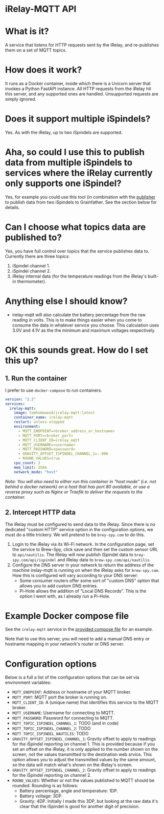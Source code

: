 # iRelay-MQTT API

# What is it?
A service that listens for HTTP requests sent by the iRelay, and re-publishes them on a set of MQTT topics.

# How does it work?
It runs as a Docker container, inside which there is a Uvicorn server that invokes a Python FastAPI instance. All HTTP requests from the iRelay hit this server, and any supported ones are handled. Unsupported requests are simply ignored.

# Does it support multiple iSpindels?
Yes. As with the iRelay, up to two iSpindels are supported.

# Aha, so could I use this to publish data from multiple iSpindels to services where the iRelay currently only supports one iSpindel?
Yes, for example you could use this tool (in combination with the [publisher](README-publisher.md) to publish data from two iSpindels to Grainfather. See the <TODO> section below for details.

# Can I choose what topics data are published to?
Yes, you have full control over topics that the service publishes data to. Currently there are three topics:
1. iSpindel channel 1.
1. iSpindel channel 2.
1. iRelay internal data (for the temperature readings from the iRelay's built-in thermometer).

# Anything else I should know?
- irelay-mqtt will also calculate the battery percentage from the raw reading in volts. This is to make things easier when you come to consume the data in whatever service you choose. This calculation uses 3.0V and 4.1V as the the minimum and maximum voltages respectively.

# OK this sounds great. How do I set this up?
## 1. Run the container
I prefer to use `docker-compose` to run containers.
```yaml
version: "2.2"
services:
  irelay-mqtt:
    image: tomhomewood/irelay-mqtt:latest
    container_name: irelay-mqtt
    restart: unless-stopped
    environment:
      - MQTT_ENDPOINT=<broker_address_or_hostname>
      - MQTT_PORT=<broker_port>
      - MQTT_CLIENT_ID=irelay_mqtt
      - MQTT_USERNAME=<username>
      - MQTT_PASSWORD=<password>
      - GRAVITY_OFFSET_ISPINDEL_CHANNEL_1=-.006
      - ROUND_VALUES=true
    cpu_count: 2
    mem_limit: 256m
    network_mode: "host"
```
_Note: You will also need to either run this container in "host mode" (i.e. not behind a docker network) on a host that has port 80 available, or use a reverse proxy such as Nginx or Traefik to deliver the requests to the container._
## 2. Intercept HTTP data
The iRelay must be configured to send data to the iRelay. Since there is no dedicated "custom HTTP" service option in the configuration options, we must do a little trickery. We will pretend to be `brey-spy.com` to do this.
1. Login to the iRelay via its Wi-Fi network. In the configuration page, set the service to Brew-Spy, click save and then set the custom sensor URL to `api/nautilis`. The iRelay will now publish iSpindel data to `brey-spy.com/api/ispindel` and iRelay data to `brew-spy.com/api/nautilis`.
1. Configure the DNS server in your network to return the address of the machine irelay-mqtt is running on when the iRelay asks for `brew-spy.com`. How this is configured will vary according to your DNS server:
    - Some consumer routers offer some sort of "custom DNS" option that allows you to add custom DNS entries.
    - Pi-Hole allows the addition of "Local DNS Records". This is the option I went with, as I already run a Pi-Hole.


# Example Docker compose file
 See the `irelay-mqtt` service in the [provided compose file](/docker/docker-compose-example.yml) for an example.


Note that to use this server, you will need to add a manual DNS entry or hostname mapping in your network's router or DNS server. 

# Configuration options
Below is a full a list of the configuration options that can be set via environment variables:
- `MQTT_ENDPOINT`: Address or hostname of your MQTT broker.
- `MQTT_PORT`: MQTT port the broker is running on.
- `MQTT_CLIENT_ID`: A (unique name) that identifies this service to the MQTT broker.
- `MQTT_USERNAME`: Username for connecting to MQTT.
- `MQTT_PASSWORD`: Password for connecting to MQTT.
- `MQTT_TOPIC_ISPINDEL_CHANNEL_1`: TODO (and in code)
- `MQTT_TOPIC_ISPINDEL_CHANNEL_2`: TODO
- `MQTT_TOPIC_ISPINDEL_NAUTILIS`: TODO
- `GRAVITY_OFFSET_ISPINDEL_CHANNEL_1`: Gravity offset to apply to readings for the iSpindel reporting on channel 1. This is provided because if you set an offset on the iRelay, it is only applied to the number shown on the screen, not the values transmitted to the destination web srvice. This option allows you to adjust the transmitted values by the same amount, so the data will match what's shown on the iRelay's screen.
- `GRAVITY_OFFSET_ISPINDEL_CHANNEL_2`: Gravity offset to apply to readings for the iSpindel reporting on channel 2.
- `ROUND_VALUES`: Whether or not the values published to MQTT should be rounded. Rounding is as follows:
    - Battery percentage, angle and temperature: 1DP.
    - Battery voltage: 3DP.
    - Gravity: 4DP. Initially I made this 3DP, but looking at the raw data it's clear that the iSpindel is good for another digit of precision.